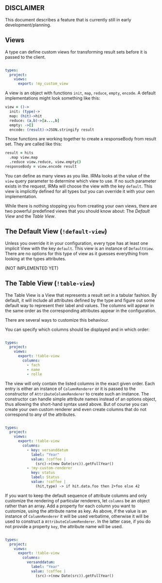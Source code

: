 ## DISCLAIMER
This document describes a feature that is currently still in early development/planning.

## Views

A type can define custom views for transforming result sets before it is passed
to the client.

``` yaml

types: 
  project: 
    views: 
      export: !my_custom_view 

``` 

A view is an object with functions `init`, `map`, `reduce`, `empty`, `encode`.
A default implementations might look something like this:

``` coffee
view = ()->
  init: (type)->
  map: (hit)->hit
  reduce: (a,b)->[a...,b]
  empty: ->[]
  encode: (result)->JSON.stringify result
```

Those functions are working together to create a responseBody from result set.
They are called like this:

``` coffee
result = hits
  .map view.map
  .reduce view.reduce, view.empty()
responseBody = view.encode result
```

You can define as many views as you like. IRMa looks at the value of the `view`
query parameter to determine which view to use. If no such parameter exists in
the request, IRMa will choose the view with the key `default`.  This view is
implicitly defined for all types but you can override it with your own
implementation.

While there is nothing stopping you from creating your own views, there are two
powerful predefined views that you should know about: The *Default View* and
the *Table View*.

## The Default View (`!default-view`)

Unless you override it in your configuration, every type has at least one
implicit View with the key `default`. This view is an instance of
`DefaultView`. There are no options for this type of view as it guesses
everything from looking at the types attributes.

(NOT IMPLEMENTED YET)

## The Table View (`!table-view`)

The Table View is a View that represents a result set in a tabular fashion.  By
default, it will include all attributes defined by the type and figure out some
default way to represent their label and values. The columns will appear in the
same order as the corresponding attributes appear in the configuration.

There are several ways to customize this behaviour.

You can specify which columns should be displayed and in which order:

``` yaml

types:
  project:
    views:
      export: !table-view
        columns:
          - fach
          - name
          - rolle
```

The view will only contain the listed columns in the exact given order. Each
entry is either an instance of `ColumnRenderer` or it is passed to the
constructor of `AttributeColumnRenderer` to create such an instance.  The
constructor can handle simple attribute names instead of an options object,
thus allowing the short-hand syntax used above. But of course you can create
your own custom renderer and even create columns that do not correspond to any
of the attributes.

``` yaml

types:
  project:
    views:
      export: !table-view
        columns:
          - key: versanddatum
            label: "Year"
            value: !coffee |
              (src)->(new Date(src)).getFullYear()
          - !my-custom-renderer
            key: status
            label: Status
            value: !coffee |
              (hit,type) -> if hit.data.foo then 2+foo else 42
```

If you want to keep the default sequence of attribute columns and only
customize the rendering of particular renderers, let `columns` be an object
rather than an array. Add a property for each column you want to customize,
using the attribute name as key. As above, if the value is an instance of
`ColumnRenderer` it will be used verbatime, otherwise it will be used to
construct a `AttributeColumnRenderer`.  In the latter case, if you do not
provide a property `key`, the attribute name will be used.

``` yaml

types:
  project:
    views:
      export: !table-view
        columns:
          versanddatum:
            label: "Year"
            value: !coffee |
              (src)->(new Date(src)).getFullYear()
```
